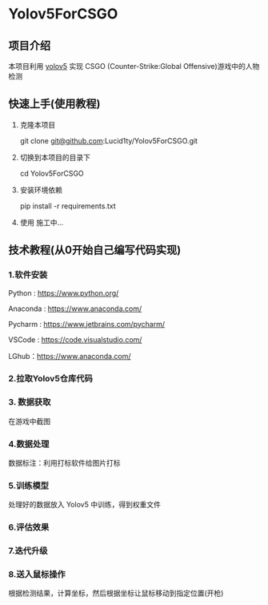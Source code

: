 # Yolov5ForCSGO

## 项目介绍

本项目利用 [yolov5](https://github.com/ultralytics/yolov5) 实现 CSGO (Counter-Strike:Global Offensive)游戏中的人物检测

## 快速上手(使用教程)

1. 克隆本项目

	git clone git@github.com:Lucid1ty/Yolov5ForCSGO.git

2. 切换到本项目的目录下

	cd Yolov5ForCSGO

3. 安装环境依赖

	pip install -r requirements.txt
	
4. 使用
	施工中...

## 技术教程(从0开始自己编写代码实现)

### 1.软件安装

Python : https://www.python.org/

Anaconda : https://www.anaconda.com/

Pycharm : https://www.jetbrains.com/pycharm/

VSCode : https://code.visualstudio.com/

LGhub：https://www.anaconda.com/

### 2.拉取Yolov5仓库代码

### 3. 数据获取

在游戏中截图

### 4.数据处理

数据标注：利用打标软件给图片打标

### 5.训练模型

处理好的数据放入 Yolov5 中训练，得到权重文件

### 6.评估效果

### 7.迭代升级

### 8.送入鼠标操作

根据检测结果，计算坐标，然后根据坐标让鼠标移动到指定位置(开枪)













